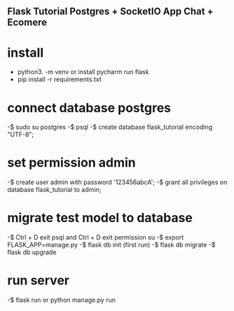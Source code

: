 ## Flask Tutorial Postgres + SocketIO App Chat + Ecomere
# install 
- python3. -m venv or install pycharm run flask
- pip install -r requirements.txt
# connect database postgres
-$ sudo su postgres 
-$ psql
-$ create database flask_tutorial encoding "UTF-8";
# set permission admin
-$ create user admin with password '123456abcA';
-$ grant all privileges on database flask_tutorial to admin;

# migrate test model to database
-$ Ctrl + D exit psql and Ctrl + D exit permission su
-$ export FLASK_APP=manage.py
-$ flask db init (first run)
-$ flask db migrate
-$ flask db upgrade

# run server 
-$ flask run or python manage.py run

